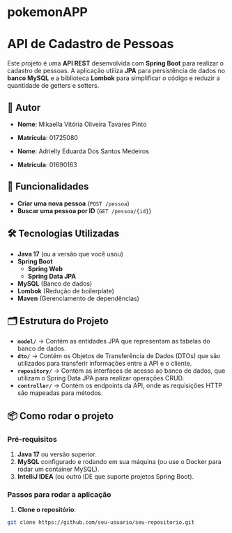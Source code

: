 # pokemonAPP

# API de Cadastro de Pessoas

Este projeto é uma **API REST** desenvolvida com **Spring Boot** para realizar o cadastro de pessoas. A aplicação utiliza **JPA** para persistência de dados no **banco MySQL** e a biblioteca **Lombok** para simplificar o código e reduzir a quantidade de getters e setters.

## 👤 Autor

- **Nome**: Mikaella Vitória Oliveira Tavares Pinto
- **Matrícula**: 01725080
  
- **Nome**: Adrielly Eduarda Dos Santos Medeiros 
- **Matrícula**: 01690163
  

## 🚀 Funcionalidades

- **Criar uma nova pessoa** (`POST /pessoa`)
- **Buscar uma pessoa por ID** (`GET /pessoa/{id}`)

## 🛠️ Tecnologias Utilizadas

- **Java 17** (ou a versão que você usou)
- **Spring Boot**
  - **Spring Web**
  - **Spring Data JPA**
- **MySQL** (Banco de dados)
- **Lombok** (Redução de boilerplate)
- **Maven** (Gerenciamento de dependências)

## 🗂️ Estrutura do Projeto

- **`model/`** → Contém as entidades JPA que representam as tabelas do banco de dados.
- **`dto/`** → Contém os Objetos de Transferência de Dados (DTOs) que são utilizados para transferir informações entre a API e o cliente.
- **`repository/`** → Contém as interfaces de acesso ao banco de dados, que utilizam o Spring Data JPA para realizar operações CRUD.
- **`controller/`** → Contém os endpoints da API, onde as requisições HTTP são mapeadas para métodos.

## 📦 Como rodar o projeto

### Pré-requisitos

1. **Java 17** ou versão superior.
2. **MySQL** configurado e rodando em sua máquina (ou use o Docker para rodar um container MySQL).
3. **IntelliJ IDEA** (ou outro IDE que suporte projetos Spring Boot).
   
### Passos para rodar a aplicação

1. **Clone o repositório**:

```bash
git clone https://github.com/seu-usuario/seu-repositorio.git

